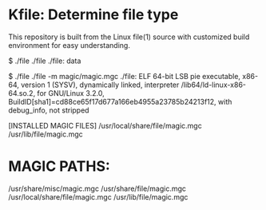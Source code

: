 # Kfile: Determine file type

This repository is built from the Linux file(1) source with customized build environment for easy understanding.

$ ./file ./file
./file: data

$ ./file ./file -m magic/magic.mgc 
./file: ELF 64-bit LSB pie executable, x86-64, version 1 (SYSV), dynamically linked, interpreter /lib64/ld-linux-x86-64.so.2, for GNU/Linux 3.2.0, BuildID[sha1]=cd88ce65f17d677a166eb4955a23785b24213f12, with debug_info, not stripped

[INSTALLED MAGIC FILES]
/usr/local/share/file/magic.mgc
/usr/lib/file/magic.mgc

# MAGIC PATHS:
/usr/share/misc/magic.mgc
/usr/share/file/magic.mgc
/usr/local/share/file/magic.mgc
/usr/lib/file/magic.mgc

